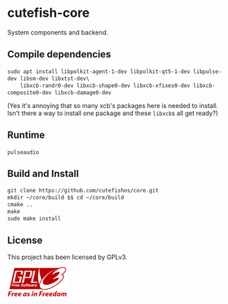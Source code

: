 # cutefish-core
System components and backend. 

## Compile dependencies

```shell
sudo apt install libpolkit-agent-1-dev libpolkit-qt5-1-dev libpulse-dev libsm-dev libxtst-dev\
    libxcb-randr0-dev libxcb-shape0-dev libxcb-xfixes0-dev libxcb-composite0-dev libxcb-damage0-dev
```
(Yes it's annoying that so many xcb's packages here is needed to install. Isn't there a way to install one package and these `libxcb`s all get ready?)

## Runtime

```shell
pulseaudio
```

## Build and Install

```shell
git clone https://github.com/cutefishos/core.git
mkdir ~/core/build $$ cd ~/core/build
cmake ..
make
sudo make install
```

## License

This project has been licensed by GPLv3.

![GPLv3](https://raw.githubusercontent.com/cutefish-ubuntu/cutefish-ubuntu/master/img/gpl3.png)
